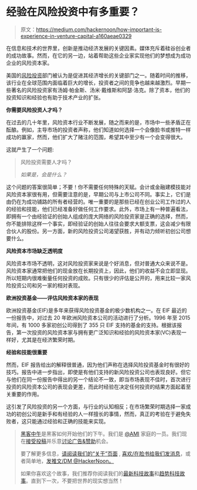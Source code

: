 # 经验在风险投资中有多重要？

> 原文：<https://medium.com/hackernoon/how-important-is-experience-in-venture-capital-a160aeae0329>

在信息和技术的世界里，创新是推动经济发展的关键因素。媒体充斥着硅谷创业者的成功故事。然而，在它的另一边，站着帮助这些企业家实现他们的梦想成为成功企业的风险资本家。

美国的[风险投资](https://hackernoon.com/tagged/venture-capital)部门被认为是促进其经济增长的关键部门之一。随着时间的推移，该行业在全球范围内面临着巨大的增长，投资者之间的竞争也越来越激烈。早期一些著名的风险投资家有汤姆·帕金斯、汤米·戴维斯和阿瑟·洛克。除了资本，他们的投资知识和经验也有助于技术产业的扩张。

**你需要风险投资人才吗？**

在过去的几十年里，风险资本行业不断发展，随之而来的是，市场中一些矛盾正在酝酿。例如，主导市场的投资者声称，他们知道如何选择一个会像脸书或推特一样成功的赢家，然而，他们扩大了赌注的范围，希望其中至少有一个会变得很大。

这就产生了一个问题:

> 风险投资需要人才吗？
> 
> *如果是，会是什么？*

这个问题的答案很简单；不要！你不需要任何特殊的天赋。会计或金融建模技能对风险资本家很有用，但需要注意的是，早期公司与上市公司不同。事实上，它们是由仍在为成功铺路的所有者经营的。唯一重要的是那些已经在创业公司工作过的人的经验和技能，他们已经准备好做任何工作要求。此外，市场上有一种普遍看法，即拥有一个由经验证的创始人组成的庞大网络的风险投资家是正确的选择，然而，你不能排除这样一个事实，即经验证的创始人往往会要求大额支票，这会减少有限合伙人的股份。另一方面，新的风险投资公司渴望获胜，并有动力倾听初创公司想要什么。

**风险资本市场缺乏透明度**

风险资本市场不透明，这对风险投资家来说是个好消息，但对普通大众来说不是。风险资本家通常把他们的现金放在长期投资上，因此，他们的收益不会立即显现。所以短期内很难衡量任何投资的成败。只有很少的评估是公开的，用来比较一家风险投资公司和另一家的相对表现。

**欧洲投资基金——评估风险资本家的表现**

欧洲投资基金(EIF)是多年来获得风险投资基金的极少数机构之一。在 EIF 最近的一份报告中，对过去 20 年欧洲风险资本公司的活动进行了分析。1996 年至 2015 年间，有 1000 多家初创公司得到了 355 只 EIF 支持的基金的支持。根据该报告，第一次投资的风险资本家与拥有更广泛知识和经验的风险资本家(VC)表现一样好，尤其是在经济繁荣时期。

**经验和技能很重要**

然而，EIF 报告给出的解释很普通，因为他们声称在选择风险投资基金时有很好的技巧。报告中进一步指出，即使是有他们支持的新风险投资公司也表现良好。但它与他们在同一份报告中得出的另一个结论不一致，即当市场表现不佳时，首次进行投资的风险资本公司的表现会更差，而此时经验在决定任何投资的结果方面起着至关重要的作用。

这引发了风险投资的另一个方面，与行业的认知相反；在市场繁荣时期选择一家成功的初创公司是新手和有经验的人一样擅长的事情，然而，真正的考验在于避免失败者，这只能通过经验和正确的技能来实现。

> [黑客中午](http://bit.ly/Hackernoon)是黑客如何开始他们的下午。我们是 [@AMI](http://bit.ly/atAMIatAMI) 家庭的一员。我们现在[接受投稿](http://bit.ly/hackernoonsubmission)并乐意[讨论广告&赞助](mailto:partners@amipublications.com)机会。
> 
> 要了解更多信息，[请阅读我们的“关于”页面](https://goo.gl/4ofytp) , [喜欢/在脸书给我们发消息](http://bit.ly/HackernoonFB)，或者简单地，[发推文/DM @HackerNoon。](https://goo.gl/k7XYbx)
> 
> 如果你喜欢这个故事，我们推荐你阅读我们的[最新科技故事](http://bit.ly/hackernoonlatestt)和[趋势科技故事](https://hackernoon.com/trending)。直到下一次，不要把世界的现实想当然！